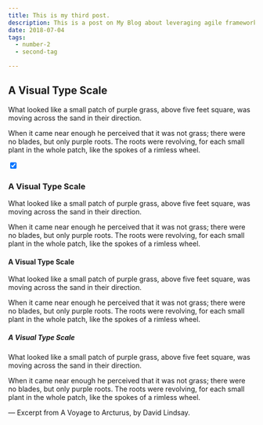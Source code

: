 ```yaml
---
title: This is my third post.
description: This is a post on My Blog about leveraging agile frameworks.
date: 2018-07-04
tags:
  - number-2
  - second-tag

---
```

<div class="article_content" contenteditable="true">
<h2 class="article_header">A Visual Type Scale</h2>
<p>What looked like a small patch of purple grass, above five feet square, was moving across the sand in their direction.</p>
<p>When it came near enough he perceived that it was not grass; there were no blades, but only purple roots. The roots were revolving, for each small plant in the whole patch, like the spokes of a rimless wheel.</p>
<input type="checkbox" checked></input>
<h3 class="article_header">A Visual Type Scale</h3>
<p>What looked like a small patch of purple grass, above five feet square, was moving across the sand in their direction.</p>
<p>When it came near enough he perceived that it was not grass; there were no blades, but only purple roots. The roots were revolving, for each small plant in the whole patch, like the spokes of a rimless wheel.</p>
<h4 class="article_header">A Visual Type Scale</h4>
<p>What looked like a small patch of purple grass, above five feet square, was moving across the sand in their direction.</p>
<p>When it came near enough he perceived that it was not grass; there were no blades, but only purple roots. The roots were revolving, for each small plant in the whole patch, like the spokes of a rimless wheel.</p>
<h5 class="article_header">A Visual Type Scale</h5>
<p>What looked like a small patch of purple grass, above five feet square, was moving across the sand in their direction.</p>
<p>When it came near enough he perceived that it was not grass; there were no blades, but only purple roots. The roots were revolving, for each small plant in the whole patch, like the spokes of a rimless wheel.</p>
<p class="text_small">— Excerpt from A Voyage to Arcturus, by David Lindsay.</p>
</div>